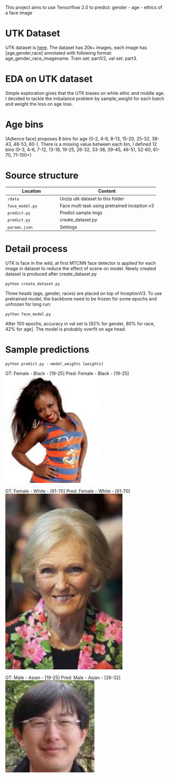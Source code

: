 This project aims to use Tensorflow 2.0 to predict: gender - age - ethics of a face image

# UTK Dataset
UTK dataset is [here](https://susanqq.github.io/UTKFace/). The dataset has 20k+ images, each image has [age,gender,race] annotated with following format:
age_gender_race_imagename. Train set: part1/2, val set: part3.

# EDA on UTK dataset
Simple exploration gives that the UTK biases on white ethic and middle age. I decided to tackle the imbalance problem by sample_weight for each batch and weight the loss on age loss.

# Age bins
[Adience face] proposes 8 bins for age (0-2, 4-6, 8-13, 15-20, 25-32, 38-43, 48-53, 60-). There is a missing value between each bin, I defined 12 bins (0-3, 4-6, 7-12, 13-18, 19-25, 26-32, 33-38, 39-45, 46-51, 52-60, 61-70, 71-100+)


# Source structure

| Location             |  Content                                   |
|----------------------|--------------------------------------------|
| `/data`              | Unzip utk dataset to this folder           |
| `face_model.py        `   | Face multi task using pretrained inception v3        |
| `predict.py ` | Predict sample imgs |
| `predict.py ` | create_dataset.py |
| `params.json ` | Settings |

# Detail process
UTK is face in the wild, at first MTCNN face detector is applied for each image in dataset to reduce the effect of scene on model. Newly created dataset is produced after create_dataset.py

```
python create_dataset.py
```

Three heads (age, gender, races) are placed on top of InceptionV3. To use pretrained model, the backbone need to be frozen for some epochs and unfrozen for long run:

```
python face_model.py
```

After 100 epochs, accuracy in val set is [92% for gender, 80% for race, 42% for age]. The model is probably overfit on age head.

# Sample predictions
```
python predict.py --model_weights [weights]
```

GT: Female - Black - [19-25]
Pred: Female - Black - [19-25]\
![example image 0](./sample_img/female_black_24.jpg)

GT: Female - White - [61-70]
Pred: Female - White - [61-70]\
![example image 1](./sample_img/female_white_67.jpg)

GT: Male - Asian - [19-25]
Pred: Male - Asian - [26-32]\
![example image 1](./sample_img/male_asian_24.jpg)